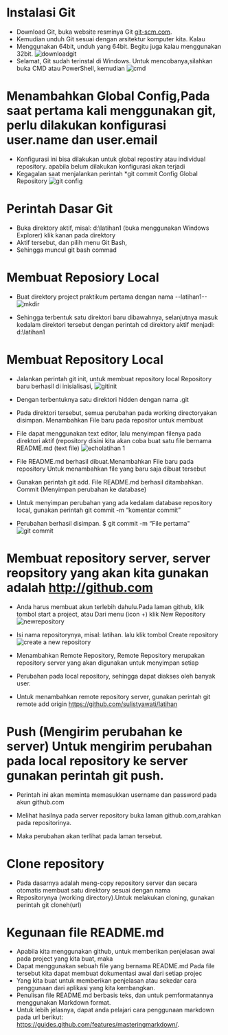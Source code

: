 # Instalasi Git
* Download Git, buka website resminya Git [git-scm.com](https://git-scm.com "sulis Cans").
* Kemudian unduh Git sesuai dengan arsitektur komputer kita. Kalau
* Menggunakan 64bit, unduh yang 64bit. Begitu juga kalau menggunakan 32bit.
![downloadgit](https://user-images.githubusercontent.com/57305570/68079180-2aaa8800-fe18-11e9-8bb4-a4143c793432.png)
* Selamat, Git sudah terinstal di Windows. Untuk mencobanya,silahkan buka CMD atau PowerShell, kemudian
 ![cmd](https://user-images.githubusercontent.com/57305570/68079564-31d49480-fe1e-11e9-9e6a-121199694ceb.png)
# Menambahkan Global Config,Pada saat pertama kali menggunakan git, perlu dilakukan konfigurasi user.name dan user.email
* Konfigurasi ini bisa dilakukan untuk global repostiry atau individual repository. apabila belum dilakukan konfigurasi akan terjadi
* Kegagalan saat menjalankan perintah *git commit Config Global Repository
 ![git config](https://user-images.githubusercontent.com/57305570/68079580-5af52500-fe1e-11e9-849e-759fd5a61a9b.png)
# Perintah Dasar Git
* Buka direktory aktif, misal: d:\latihan1 (buka menggunakan Windows Explorer) klik kanan pada direktory
* Aktif tersebut, dan pilih menu Git Bash,
* Sehingga muncul git bash commad  
# Membuat Reposiory Local
* Buat direktory project praktikum pertama dengan nama --latihan1--
![mkdir](https://user-images.githubusercontent.com/57305570/68079586-76f8c680-fe1e-11e9-928b-b66d0b3787fe.png)

* Sehingga terbentuk satu direktori baru dibawahnya, selanjutnya masuk kedalam direktori tersebut dengan perintah cd direktory
aktif menjadi: d:\latihan1 
# Membuat Repository Local
* Jalankan perintah git init, untuk membuat repository local Repository baru berhasil di inisialisasi,
![gitinit](https://user-images.githubusercontent.com/57305570/68079648-6432c180-fe1f-11e9-8186-275ed629c92c.png)
* Dengan terbentuknya satu direktori hidden dengan nama .git  
* Pada direktori tersebut, semua perubahan pada working directoryakan disimpan. Menambahkan File baru pada repositor untuk membuat
* File dapat menggunakan text editor, lalu menyimpan filenya pada direktori aktif (repository disini kita akan coba buat satu file
bernama README.md (text file)
![echolatihan 1](https://user-images.githubusercontent.com/57305570/68079632-233aad00-fe1f-11e9-9207-c14f2e5e3d32.png)
 
* File README.md berhasil dibuat.Menambahkan File baru pada repository Untuk menambahkan file yang baru saja dibuat tersebut
* Gunakan perintah git add. File README.md berhasil ditambahkan.   Commit (Menyimpan perubahan ke database)
* Untuk menyimpan perubahan yang ada kedalam database repository local, gunakan perintah git commit -m “komentar commit”
* Perubahan berhasil disimpan. $ git commit -m “File pertama"
 ![git commit](https://user-images.githubusercontent.com/57305570/68079874-6dbe2880-fe23-11e9-875d-6006f409846d.png)

# Membuat repository server, server reopsitory yang akan kita gunakan adalah http://github.com
* Anda harus membuat akun terlebih dahulu.Pada laman github, klik tombol start a project, atau Dari menu (icon +) klik New
Repository
![newrepository](https://user-images.githubusercontent.com/57305570/68079455-65aeba80-fe1c-11e9-80a3-7b3d3a5cac86.png)

* Isi nama repositorynya, misal: latihan. lalu klik tombol Create repository
![create a new repository](https://user-images.githubusercontent.com/57305570/68079725-a8729180-fe20-11e9-9149-15a566ac5da3.png)

* Menambahkan Remote Repository, Remote Repository merupakan repository server yang akan digunakan untuk menyimpan setiap
* Perubahan pada local repository, sehingga dapat diakses oleh banyak user.
* Untuk menambahkan remote repository server, gunakan perintah git remote add origin https://github.com/sulistyawati/latihan 
 
# Push (Mengirim perubahan ke server) Untuk mengirim perubahan pada local repository ke server gunakan perintah git push.
* Perintah ini akan meminta memasukkan username dan password pada akun github.com
 
* Melihat hasilnya pada server repository buka laman github.com,arahkan pada repositorinya.
* Maka perubahan akan terlihat pada laman tersebut. 
# Clone repository
* Pada dasarnya adalah meng-copy repository server dan secara otomatis membuat satu direktory sesuai dengan nama
* Repositorynya (working directory).Untuk melakukan cloning, gunakan perintah git cloneh(url)
 
# Kegunaan file README.md
* Apabila kita menggunakan github, untuk memberikan penjelasan awal pada project yang kita buat, maka
* Dapat menggunakan sebuah file yang bernama README.md Pada file tersebut kita dapat membuat dokumentasi awal dari setiap projec
* Yang kita buat untuk memberikan penjelasan atau sekedar cara penggunaan dari aplikasi yang kita kembangkan.
* Penulisan file README.md berbasis teks, dan untuk pemformatannya menggunakan Markdown format.
* Untuk lebih jelasnya, dapat anda pelajari cara penggunaan markdown pada url berikut: https://guides.github.com/features/masteringmarkdown/.
